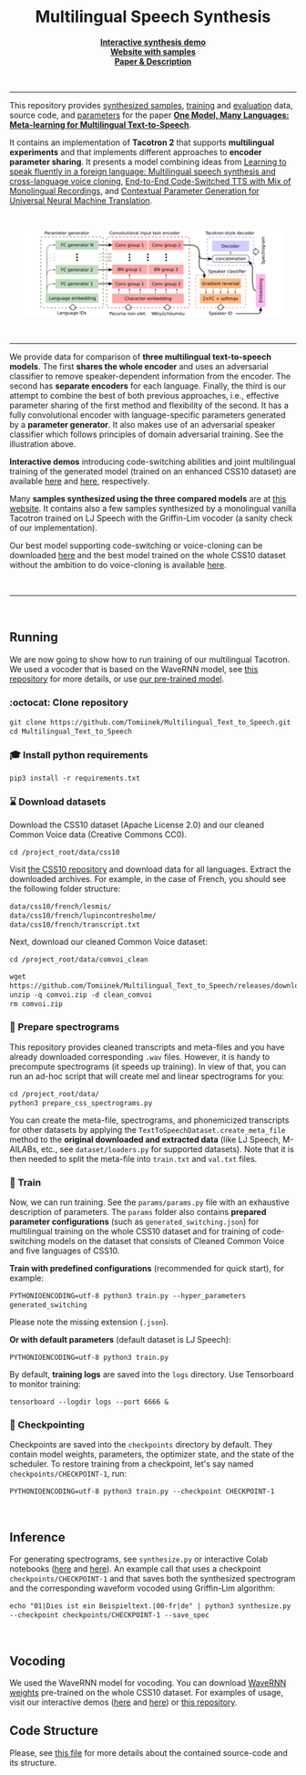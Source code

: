 <h1 align="center">Multilingual Speech Synthesis</h1>

<p align="center">
<a href="https://colab.research.google.com/github/Tomiinek/Multilingual_Text_to_Speech/blob/master/notebooks/code_switching_demo.ipynb"><b>Interactive synthesis demo</b></a><br>
<a href="https://tomiinek.github.io/multilingual_speech_samples/"><b>Website with samples</b></a><br>
<a href="https://arxiv.org/abs/2008.00768"><b>Paper &amp; Description</b></a>
</p>

<p>&nbsp;</p>

_______

This repository provides [synthesized samples](https://tomiinek.github.io/multilingual_speech_samples/), [training](https://github.com/Tomiinek/Multilingual_Text_to_Speech/tree/master/data) and [evaluation](https://github.com/Tomiinek/Multilingual_Text_to_Speech/tree/master/evaluation) data, source code, and [parameters](https://github.com/Tomiinek/Multilingual_Text_to_Speech/tree/master/params) for the paper [**One Model, Many Languages: Meta-learning for Multilingual Text-to-Speech**](https://arxiv.org/abs/2008.00768).

It contains an implementation of **Tacotron 2** that supports **multilingual experiments** and that implements different approaches to **encoder parameter sharing**. It presents a model combining ideas from [Learning to speak fluently in a foreign language: Multilingual speech synthesis and cross-language voice cloning](https://google.github.io/tacotron/publications/multilingual/index.html), [End-to-End Code-Switched TTS with Mix of Monolingual Recordings](https://csttsdemo.github.io/), and [Contextual Parameter Generation for Universal Neural Machine Translation](https://arxiv.org/abs/1808.08493).

<p>&nbsp;</p>


<p align="center">
<img src="_img/generated.png" width="90%">
</p>

<p>&nbsp;</p>


_______

We provide data for comparison of **three multilingual text-to-speech models**. The first **shares the whole encoder** and uses an adversarial classifier to remove speaker-dependent information from the encoder. The second has **separate encoders** for each language. Finally, the third is our attempt to combine the best of both previous approaches, i.e., effective parameter sharing of the first method and flexibility of the second. It has a fully convolutional encoder with language-specific parameters generated by a **parameter generator**. It also makes use of an adversarial speaker classifier which follows principles of domain adversarial training. See the illustration above.

**Interactive demos** introducing code-switching abilities and joint multilingual training of the generated model (trained on an enhanced CSS10 dataset) are available [here](https://colab.research.google.com/github/Tomiinek/Multilingual_Text_to_Speech/blob/master/notebooks/code_switching_demo.ipynb) and [here](https://colab.research.google.com/github/Tomiinek/Multilingual_Text_to_Speech/blob/master/notebooks/multi_training_demo.ipynb), respectively.

Many **samples synthesized using the three compared models** are at [this website](https://tomiinek.github.io/multilingual_speech_samples/). It contains also a few samples synthesized by a monolingual vanilla Tacotron trained on LJ Speech with the Griffin-Lim vocoder (a sanity check of our implementation).

Our best model supporting code-switching or voice-cloning can be downloaded [here](https://github.com/Tomiinek/Multilingual_Text_to_Speech/releases/download/v1.0/generated_switching.pyt) and the best model trained on the whole CSS10 dataset without the ambition to do voice-cloning is available [here](https://github.com/Tomiinek/Multilingual_Text_to_Speech/releases/download/v1.0/generated_training.pyt).

<p>&nbsp;</p>


_______

<p>&nbsp;</p>

## Running

We are now going to show how to run training of our multilingual Tacotron. We used a vocoder that is based on the WaveRNN model, see [this repository](https://github.com/Tomiinek/WaveRNN) for more details, or use [our pre-trained model](#vocoding).

### :octocat: Clone repository 
```
git clone https://github.com/Tomiinek/Multilingual_Text_to_Speech.git
cd Multilingual_Text_to_Speech
```

### :mortar_board: Install python requirements 
```
pip3 install -r requirements.txt 
```

### :hourglass: Download datasets

Download the CSS10 dataset (Apache License 2.0) and our cleaned Common Voice data (Creative Commons CC0).

```
cd /project_root/data/css10
```

Visit [the CSS10 repository](https://github.com/Kyubyong/css10) and download data for all languages.
Extract the downloaded archives. For example, in the case of French, you should see the following folder structure:

```
data/css10/french/lesmis/
data/css10/french/lupincontresholme/
data/css10/french/transcript.txt
```

Next, download our cleaned Common Voice dataset:

```
cd /project_root/data/comvoi_clean
```
```
wget https://github.com/Tomiinek/Multilingual_Text_to_Speech/releases/download/v1.0/comvoi.zip
unzip -q comvoi.zip -d clean_comvoi
rm comvoi.zip
```

### :scroll: Prepare spectrograms

This repository provides cleaned transcripts and meta-files and you have already downloaded corresponding `.wav` files. However, it is handy to 
precompute spectrograms (it speeds up training). In view of that, you can run an ad-hoc script that will create mel and linear spectrograms for you:

```
cd /project_root/data/
python3 prepare_css_spectrograms.py
```

You can create the meta-file, spectrograms, and phonemicized transcripts for other datasets by applying the `TextToSpeechDataset.create_meta_file`
method to the **original downloaded and extracted data** (like LJ Speech, M-AILABs, etc., see `dataset/loaders.py` for supported datasets). Note that it is then needed to split the meta-file into `train.txt` and `val.txt` files.

### :bullettrain_front: Train

Now, we can run training. See the `params/params.py` file with an exhaustive description of parameters.
The `params` folder also contains **prepared parameter configurations** (such as `generated_switching.json`) for multilingual training on the whole CSS10 dataset and for training of code-switching models on the dataset that consists of Cleaned Common Voice and five languages of CSS10. 

**Train with predefined configurations** (recommended for quick start), for example:

```
PYTHONIOENCODING=utf-8 python3 train.py --hyper_parameters generated_switching
```

Please note the missing extension (`.json`).


**Or with default parameters** (default dataset is LJ Speech):
```
PYTHONIOENCODING=utf-8 python3 train.py
```

By default, **training logs** are saved into the `logs` directory. Use Tensorboard to monitor training:

```
tensorboard --logdir logs --port 6666 &
```

### :checkered_flag: Checkpointing

Checkpoints are saved into the `checkpoints` directory by default. They contain model weights, parameters, the optimizer state, and the state of the scheduler. To restore training from a checkpoint, let's say named `checkpoints/CHECKPOINT-1`, run:

```
PYTHONIOENCODING=utf-8 python3 train.py --checkpoint CHECKPOINT-1
```
<p>&nbsp;</p>


## Inference

For generating spectrograms, see `synthesize.py` or interactive Colab notebooks ([here](https://colab.research.google.com/github/Tomiinek/Multilingual_Text_to_Speech/blob/master/notebooks/code_switching_demo.ipynb) and [here](https://colab.research.google.com/github/Tomiinek/Multilingual_Text_to_Speech/blob/master/notebooks/multi_training_demo.ipynb)). An example call that uses a checkpoint `checkpoints/CHECKPOINT-1`
and that saves both the synthesized spectrogram and the corresponding waveform vocoded using Griffin-Lim algorithm:

```
echo "01|Dies ist ein Beispieltext.|00-fr|de" | python3 synthesize.py --checkpoint checkpoints/CHECKPOINT-1 --save_spec
```

<p>&nbsp;</p>

## Vocoding

We used the WaveRNN model for vocoding. You can download [WaveRNN weights](https://github.com/Tomiinek/Multilingual_Text_to_Speech/releases/download/v1.0/wavernn_weight.pyt) pre-trained on the whole CSS10 dataset.
For examples of usage, visit our interactive demos ([here](https://colab.research.google.com/github/Tomiinek/Multilingual_Text_to_Speech/blob/master/notebooks/code_switching_demo.ipynb) and [here](https://colab.research.google.com/github/Tomiinek/Multilingual_Text_to_Speech/blob/master/notebooks/multi_training_demo.ipynb)) or [this repository](https://github.com/Tomiinek/WaveRNN).


## Code Structure

Please, see [this file](https://github.com/Tomiinek/Multilingual_Text_to_Speech/blob/master/CODE.md) for more details about the contained source-code and its structure.
